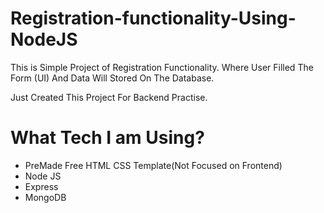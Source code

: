 # Registration-functionality-Using-NodeJS

This is Simple Project of Registration Functionality. Where User Filled The Form (UI) And Data Will Stored On The Database.

Just Created This Project For Backend Practise.

# What Tech I am Using?

- PreMade Free HTML CSS Template(Not Focused on Frontend)
- Node JS
- Express
- MongoDB
